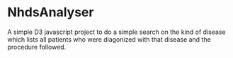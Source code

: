 NhdsAnalyser
============
A simple D3 javascript project to do a simple search on the kind of disease which lists all patients who were diagonized with that disease and the procedure followed.
